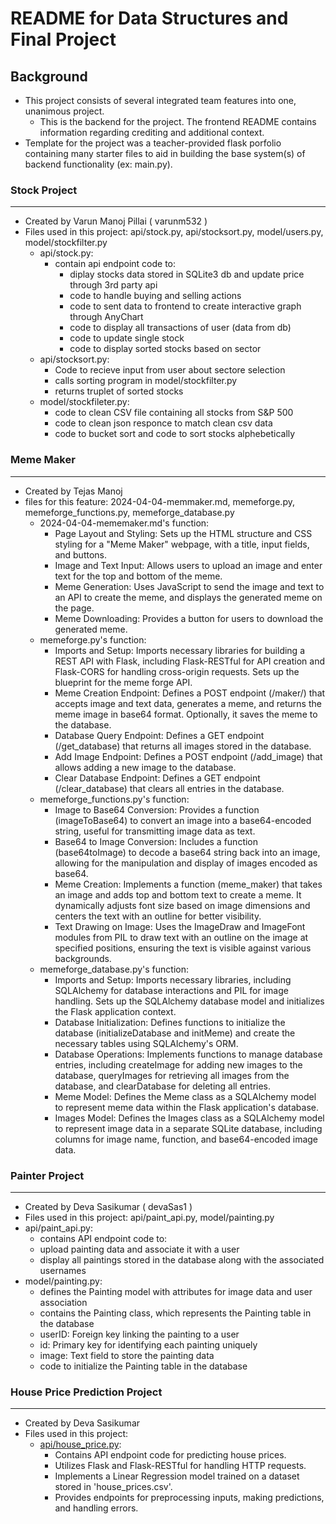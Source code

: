 # README for Data Structures and Final Project

## Background

- This project consists of several integrated team features into one, unanimous project.
  - This is the backend for the project. The frontend README contains information regarding crediting and additional context.
- Template for the project was a teacher-provided flask porfolio containing many starter files to aid in building the base system(s) of backend functionality (ex: main.py).

###  Stock Project 
---
- Created by Varun Manoj Pillai ( varunm532 )
- Files used in this project: api/stock.py, api/stocksort.py, model/users.py, model/stockfilter.py
  - api/stock.py:
      - contain api endpoint code to:
          - diplay stocks data stored in SQLite3 db and update price through 3rd party api
          - code to handle buying and selling actions
          - code to sent data to frontend to create interactive graph through AnyChart
          - code to display all transactions of user (data from db)
          - code to update single stock
          - code to display sorted stocks based on sector
  - api/stocksort.py:
      - Code to recieve input from user about sectore selection
      - calls sorting program in model/stockfilter.py
      - returns truplet of sorted stocks
  - model/stockfileter.py:
      - code to clean CSV file containing all stocks from S&P 500
      - code to clean json responce to match clean csv data
      - code to bucket sort and code to sort stocks alphebetically
    
### Meme Maker
---
- Created by Tejas Manoj
- files for this feature: 2024-04-04-memmaker.md, memeforge.py, memeforge_functions.py, memeforge_database.py
  - 2024-04-04-mememaker.md's function:
    - Page Layout and Styling: Sets up the HTML structure and CSS styling for a "Meme Maker" webpage, with a title, input fields, and buttons.
    - Image and Text Input: Allows users to upload an image and enter text for the top and bottom of the meme.
    - Meme Generation: Uses JavaScript to send the image and text to an API to create the meme, and displays the generated meme on the page.
    - Meme Downloading: Provides a button for users to download the generated meme. 
  - memeforge.py's function: 
    - Imports and Setup: Imports necessary libraries for building a REST API with Flask, including Flask-RESTful for API creation and Flask-CORS for handling cross-origin requests. Sets up the blueprint for the meme forge API.
    - Meme Creation Endpoint: Defines a POST endpoint (/maker/) that accepts image and text data, generates a meme, and returns the meme image in base64 format. Optionally, it saves the meme to the database.
    - Database Query Endpoint: Defines a GET endpoint (/get_database) that returns all images stored in the database.
    - Add Image Endpoint: Defines a POST endpoint (/add_image) that allows adding a new image to the database.
    - Clear Database Endpoint: Defines a GET endpoint (/clear_database) that clears all entries in the database.
  - memeforge_functions.py's function:
    - Image to Base64 Conversion: Provides a function (imageToBase64) to convert an image into a base64-encoded string, useful for transmitting image data as text.
    - Base64 to Image Conversion: Includes a function (base64toImage) to decode a base64 string back into an image, allowing for the manipulation and display of images encoded as base64.
    - Meme Creation: Implements a function (meme_maker) that takes an image and adds top and bottom text to create a meme. It dynamically adjusts font size based on image dimensions and centers the text with an outline for better visibility.
    - Text Drawing on Image: Uses the ImageDraw and ImageFont modules from PIL to draw text with an outline on the image at specified positions, ensuring the text is visible against various backgrounds.
  - memeforge_database.py's function:
    - Imports and Setup: Imports necessary libraries, including SQLAlchemy for database interactions and PIL for image handling. Sets up the SQLAlchemy database model and initializes the Flask application context.
    - Database Initialization: Defines functions to initialize the database (initializeDatabase and initMeme) and create the necessary tables using SQLAlchemy's ORM.
    - Database Operations: Implements functions to manage database entries, including createImage for adding new images to the database, queryImages for retrieving all images from the database, and clearDatabase for deleting all entries.
    - Meme Model: Defines the Meme class as a SQLAlchemy model to represent meme data within the Flask application's database.
    - Images Model: Defines the Images class as a SQLAlchemy model to represent image data in a separate SQLite database, including columns for image name, function, and base64-encoded image data.
    
###  Painter Project 
---
- Created by Deva Sasikumar ( devaSas1 )
- Files used in this project: api/paint_api.py, model/painting.py
- api/paint_api.py:
    - contains API endpoint code to:
    - upload painting data and associate it with a user
    - display all paintings stored in the database along with the associated usernames
- model/painting.py:
    - defines the Painting model with attributes for image data and user association
    - contains the Painting class, which represents the Painting table in the database
    - userID: Foreign key linking the painting to a user
    - id: Primary key for identifying each painting uniquely
    - image: Text field to store the painting data
    - code to initialize the Painting table in the database

### House Price Prediction Project
---
- Created by Deva Sasikumar
- Files used in this project:
  - [api/house_price.py](api/house_price.py):
    - Contains API endpoint code for predicting house prices.
    - Utilizes Flask and Flask-RESTful for handling HTTP requests.
    - Implements a Linear Regression model trained on a dataset stored in 'house_prices.csv'.
    - Provides endpoints for preprocessing inputs, making predictions, and handling errors.


